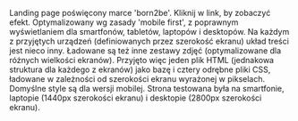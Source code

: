 Landing page poświęcony marce 'born2be'. 
Kliknij w link, by zobaczyć efekt.
Optymalizowany wg zasady 'mobile first', z poprawnym wyświetlaniem dla smartfonów, tabletów, laptopów i desktopów.
Na każdym z przyjętych urządzeń (definiowanych przez szerokość ekranu) układ treści jest nieco inny. Ładowane są też inne zestawy zdjęć (optymalizowane dla różnych wielkości ekranów).
Przyjęto więc jeden plik HTML (jednakowa struktura dla każdego z ekranów) jako bazę i cztery odrębne pliki CSS, ładowane w zależności od szerokości ekranu wyrażonej w pikselach. 
Domyślne style są dla wersji mobilej.
Strona testowana była na smartfonie, laptopie (1440px szerokości ekranu) i desktopie (2800px szerokości ekranu).